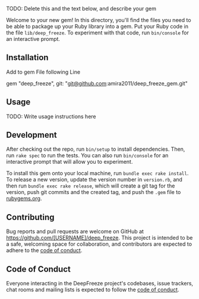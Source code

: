  

TODO: Delete this and the text below, and describe your gem

Welcome to your new gem! In this directory, you'll find the files you need to be able to package up your Ruby library into a gem. Put your Ruby code in the file `lib/deep_freeze`. To experiment with that code, run `bin/console` for an interactive prompt.

## Installation

Add to gem File following Line


gem "deep_freeze", git: "git@github.com:amira2011/deep_freeze_gem.git"

## Usage

TODO: Write usage instructions here

## Development

After checking out the repo, run `bin/setup` to install dependencies. Then, run `rake spec` to run the tests. You can also run `bin/console` for an interactive prompt that will allow you to experiment.

To install this gem onto your local machine, run `bundle exec rake install`. To release a new version, update the version number in `version.rb`, and then run `bundle exec rake release`, which will create a git tag for the version, push git commits and the created tag, and push the `.gem` file to [rubygems.org](https://rubygems.org).

## Contributing

Bug reports and pull requests are welcome on GitHub at https://github.com/[USERNAME]/deep_freeze. This project is intended to be a safe, welcoming space for collaboration, and contributors are expected to adhere to the [code of conduct](https://github.com/[USERNAME]/deep_freeze/blob/master/CODE_OF_CONDUCT.md).

## Code of Conduct

Everyone interacting in the DeepFreeze project's codebases, issue trackers, chat rooms and mailing lists is expected to follow the [code of conduct](https://github.com/[USERNAME]/deep_freeze/blob/master/CODE_OF_CONDUCT.md).
